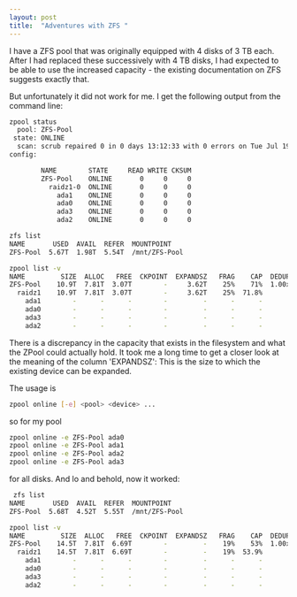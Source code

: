 ```yaml
---
layout: post
title:  "Adventures with ZFS "
---
```


I have a ZFS pool that was originally equipped with 4 disks of 3 TB each.
After I had replaced these successively with 4 TB disks, I had expected to be able to use the increased capacity - the existing documentation on ZFS suggests exactly that.

But unfortunately it did not work for me.
I get the following output from the command line:

```bash
zpool status
  pool: ZFS-Pool
 state: ONLINE
  scan: scrub repaired 0 in 0 days 13:12:33 with 0 errors on Tue Jul 19 05:37:43                                     2022
config:

        NAME        STATE     READ WRITE CKSUM
        ZFS-Pool    ONLINE       0     0     0
          raidz1-0  ONLINE       0     0     0
            ada1    ONLINE       0     0     0
            ada0    ONLINE       0     0     0
            ada3    ONLINE       0     0     0
            ada2    ONLINE       0     0     0
```

```bash
zfs list
NAME       USED  AVAIL  REFER  MOUNTPOINT
ZFS-Pool  5.67T  1.98T  5.54T  /mnt/ZFS-Pool

```

```bash
zpool list -v
NAME         SIZE  ALLOC   FREE  CKPOINT  EXPANDSZ   FRAG    CAP  DEDUP  HEALTH  ALTROOT
ZFS-Pool    10.9T  7.81T  3.07T        -     3.62T    25%    71%  1.00x  ONLINE  -
  raidz1    10.9T  7.81T  3.07T        -     3.62T    25%  71.8%
    ada1        -      -      -        -         -      -      -
    ada0        -      -      -        -         -      -      -
    ada3        -      -      -        -         -      -      -
    ada2        -      -      -        -         -      -      -

```
There is a discrepancy in the capacity that exists in the filesystem and what the ZPool could actually hold.
It took me a long time to get a closer look at the meaning of the column 'EXPANDSZ': This is the size to which the existing device can be expanded.

The usage is
```bash
zpool online [-e] <pool> <device> ...
```

so for my pool

```bash
zpool online -e ZFS-Pool ada0
zpool online -e ZFS-Pool ada1
zpool online -e ZFS-Pool ada2
zpool online -e ZFS-Pool ada3
```
for all disks. And lo and behold, now it worked:

```bash
 zfs list
NAME       USED  AVAIL  REFER  MOUNTPOINT
ZFS-Pool  5.68T  4.52T  5.55T  /mnt/ZFS-Pool
```

```bash
zpool list -v
NAME         SIZE  ALLOC   FREE  CKPOINT  EXPANDSZ   FRAG    CAP  DEDUP  HEALTH  ALTROOT
ZFS-Pool    14.5T  7.81T  6.69T        -         -    19%    53%  1.00x  ONLINE  -
  raidz1    14.5T  7.81T  6.69T        -         -    19%  53.9%
    ada1        -      -      -        -         -      -      -
    ada0        -      -      -        -         -      -      -
    ada3        -      -      -        -         -      -      -
    ada2        -      -      -        -         -      -      -

```


